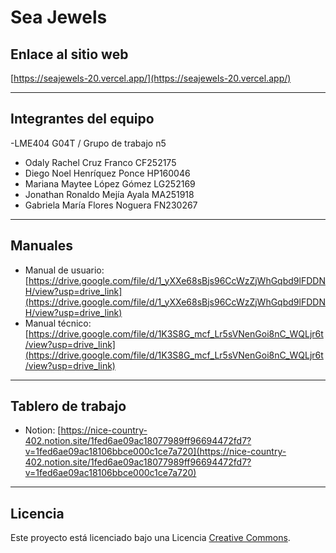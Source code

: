 # Sea Jewels
## Enlace al sitio web 

[https://seajewels-20.vercel.app/](https://seajewels-20.vercel.app/)

---

## Integrantes del equipo
-LME404 G04T / Grupo de trabajo n5
- Odaly Rachel Cruz Franco CF252175
- Diego Noel Henríquez Ponce HP160046
- Mariana Maytee López Gómez LG252169
- Jonathan Ronaldo Mejía Ayala MA251918
- Gabriela María Flores Noguera FN230267

---

## Manuales

- Manual de usuario: [https://drive.google.com/file/d/1_yXXe68sBjs96CcWzZjWhGqbd9lFDDNH/view?usp=drive_link](https://drive.google.com/file/d/1_yXXe68sBjs96CcWzZjWhGqbd9lFDDNH/view?usp=drive_link)
- Manual técnico: [https://drive.google.com/file/d/1K3S8G_mcf_Lr5sVNenGoi8nC_WQLjr6t/view?usp=drive_link](https://drive.google.com/file/d/1K3S8G_mcf_Lr5sVNenGoi8nC_WQLjr6t/view?usp=drive_link)

---

## Tablero de trabajo

- Notion: [https://nice-country-402.notion.site/1fed6ae09ac18077989ff96694472fd7?v=1fed6ae09ac18106bbce000c1ce7a720](https://nice-country-402.notion.site/1fed6ae09ac18077989ff96694472fd7?v=1fed6ae09ac18106bbce000c1ce7a720)

---

## Licencia

Este proyecto está licenciado bajo una Licencia [Creative Commons](https://creativecommons.org/licenses/).

